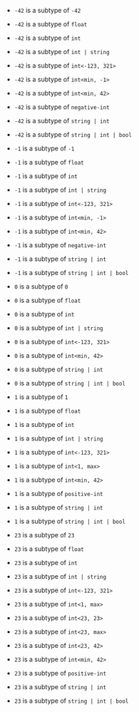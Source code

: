 - `-42` is a subtype of `-42`
- `-42` is a subtype of `float`
- `-42` is a subtype of `int`
- `-42` is a subtype of `int | string`
- `-42` is a subtype of `int<-123, 321>`
- `-42` is a subtype of `int<min, -1>`
- `-42` is a subtype of `int<min, 42>`
- `-42` is a subtype of `negative-int`
- `-42` is a subtype of `string | int`
- `-42` is a subtype of `string | int | bool`

- `-1` is a subtype of `-1`
- `-1` is a subtype of `float`
- `-1` is a subtype of `int`
- `-1` is a subtype of `int | string`
- `-1` is a subtype of `int<-123, 321>`
- `-1` is a subtype of `int<min, -1>`
- `-1` is a subtype of `int<min, 42>`
- `-1` is a subtype of `negative-int`
- `-1` is a subtype of `string | int`
- `-1` is a subtype of `string | int | bool`

- `0` is a subtype of `0`
- `0` is a subtype of `float`
- `0` is a subtype of `int`
- `0` is a subtype of `int | string`
- `0` is a subtype of `int<-123, 321>`
- `0` is a subtype of `int<min, 42>`
- `0` is a subtype of `string | int`
- `0` is a subtype of `string | int | bool`

- `1` is a subtype of `1`
- `1` is a subtype of `float`
- `1` is a subtype of `int`
- `1` is a subtype of `int | string`
- `1` is a subtype of `int<-123, 321>`
- `1` is a subtype of `int<1, max>`
- `1` is a subtype of `int<min, 42>`
- `1` is a subtype of `positive-int`
- `1` is a subtype of `string | int`
- `1` is a subtype of `string | int | bool`

- `23` is a subtype of `23`
- `23` is a subtype of `float`
- `23` is a subtype of `int`
- `23` is a subtype of `int | string`
- `23` is a subtype of `int<-123, 321>`
- `23` is a subtype of `int<1, max>`
- `23` is a subtype of `int<23, 23>`
- `23` is a subtype of `int<23, max>`
- `23` is a subtype of `int<23, 42>`
- `23` is a subtype of `int<min, 42>`
- `23` is a subtype of `positive-int`
- `23` is a subtype of `string | int`
- `23` is a subtype of `string | int | bool`

